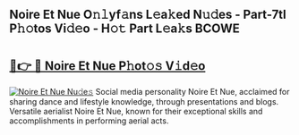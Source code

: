 ## Noire Et Nue O𝚗𝚕yf𝚊ns L𝚎a𝚔ed N𝚞𝚍es - Part-7tI P𝚑𝚘tos Vi𝚍𝚎o - H𝚘𝚝 Part L𝚎a𝚔s BCOWE

# <h2><a href="http://kfcd49n.oniu.top/?m=Noire+Et+Nue">🔗👉 🔴 Noire Et Nue P𝚑ot𝚘𝚜 V𝚒d𝚎o</a></h2>

[![Noire Et Nue Nu𝚍e𝚜](https://i.imgur.com/0qMVB7G.gif)](http://kfcd49n.oniu.top/?m=Noire+Et+Nue)
Social media personality Noire Et Nue, acclaimed for sharing dance and lifestyle knowledge, through presentations and blogs. Versatile aerialist Noire Et Nue, known for their exceptional skills and accomplishments in performing aerial acts.  
